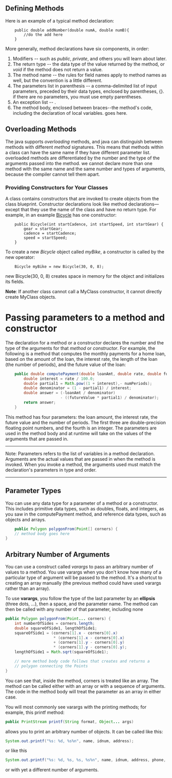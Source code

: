 ## Defining Methods

Here is an example of a typical method declaration:

```
    public double addNumber(double numA, double numB){
        //do the add here
    }
```

More generally, method declarations have six components, in order:

1. Modifiers -- such as _public_, _private_, and others you will learn about later.
2. The return type -- the data type of the value returned by the method, or _void_ if the method does not return a value.
3. The method name -- the rules for field names apply to method names as well, but the convention is a little different.
4. The parameters list in parenthesis -- a comma-delimited list of input parameters, preceded by their data types, enclosed by parentheses, {}. if there are no parameters, you must use empty parentheses.
5. An exception list -- []().
6. The method body, enclosed between braces--the method's code, including the declaration of local variables. goes here.

## Overloading Methods

The java supports _overloading_ methods, and java can distinguish between methods with different _method_ signatures. This means that methods within a class can have the same name if they have different parameter list.
overloaded methods are differentiated by the number and the type of the arguments passed into the method.
we cannot declare more than one method with the same name and the same number and types of arguments, because the compiler cannot tell them apart.

### Providing Constructors for Your Classes

A class contains constructors that are invoked to create objects from the class blueprint. Constructor declarations look like method declarations—except that they use the name of the class and have no return type. For example, in an example [Bicycle](Bicycle.java) has one constructor:

```
    public Bicycle(int startCadence, int startSpeed, int startGear) {
        gear = startGear;
        cadence = startCadence;
        speed = startSpeed;
    }

```

To create a new _Bicycle_ object called _myBike_, a constructor is called by the new operator:

```
    Bicycle myBike = new Bicycle(30, 0, 8);
```

new Bicycle(30, 0, 8) creates space in memory for the object and initializes its fields.

**Note**: If another class cannot call a MyClass constructor, it cannot directly create MyClass objects.

# Passing parameters to a method and constructor

The declaration for a method or a constructor declares the number and the type of the arguments for that _method_ or _constructor_. For example, the following is a method that computes the monthly payments for a home loan, based on the amount of the loan, the interest rate, the length of the loan (the number of periods), and the future value of the loan:

```Java
    public double computePayment(double loanAmt, double rate, double futureValue,int numPeriods) {
        double interest = rate / 100.0;
        double partial1 = Math.pow((1 + interest),- numPeriods);
        double denominator = (1 - partial1) / interest;
        double answer = (-loanAmt / denominator)
                        - ((futureValue * partial1) / denominator);
        return answer;
    }
```

This method has four parameters: the loan amount, the interest rate, the future value and the number of periods. The first three are double-precision floating point numbers, and the fourth is an integer. The parameters are used in the method body and at runtime will take on the values of the arguments that are passed in.

---

Note: Parameters refers to the list of variables in a method declaration. Arguments are the actual values that are passed in when the method is invoked. When you invoke a method, the arguments used must match the declaration's parameters in type and order.

---

## Parameter Types

You can use any data type for a parameter of a method or a constructor. This includes primitive data types, such as doubles, floats, and integers, as you saw in the computePayment method, and reference data types, such as objects and arrays.

```java
    public Polygon polygonFrom(Point[] corners) {
    // method body goes here
}
```

## Arbitrary Number of Arguments

You can use a construct called _varargs_ to pass an arbitrary number of values to a method. You use varargs when you don't know how many of a particular type of argument will be passed to the method. It's a shortcut to creating an array manually (the previous method could have used varargs rather than an array).

To use **varargs**, you follow the type of the last parameter by an **ellipsis** (three dots, ...), then a space, and the parameter name. The method can then be called with any number of that parameter, including none

```java
public Polygon polygonFrom(Point... corners) {
    int numberOfSides = corners.length;
    double squareOfSide1, lengthOfSide1;
    squareOfSide1 = (corners[1].x - corners[0].x)
                     * (corners[1].x - corners[0].x)
                     + (corners[1].y - corners[0].y)
                     * (corners[1].y - corners[0].y);
    lengthOfSide1 = Math.sqrt(squareOfSide1);

    // more method body code follows that creates and returns a
    // polygon connecting the Points
}
```

You can see that, inside the method, corners is treated like an array. The method can be called either with an array or with a sequence of arguments. The code in the method body will treat the parameter as an array in either case.

You will most commonly see varargs with the printing methods; for example, this printf method:

```java
public PrintStream printf(String format, Object... args)
```

allows you to print an arbitrary number of objects. It can be called like this:

```java
System.out.printf("%s: %d, %s%n", name, idnum, address);

```

or like this

```java
System.out.printf("%s: %d, %s, %s, %s%n", name, idnum, address, phone, email);

```

or with yet a different number of arguments.
